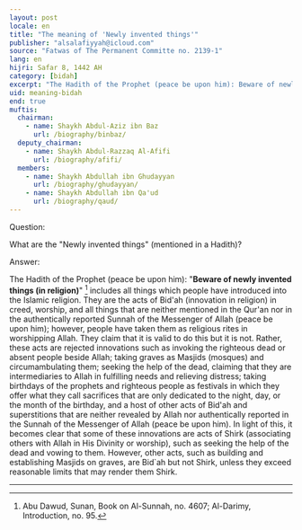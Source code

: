```yaml
---
layout: post
locale: en
title: "The meaning of 'Newly invented things'"
publisher: "alsalafiyyah@icloud.com"
source: "Fatwas of The Permanent Committe no. 2139-1"
lang: en
hijri: Safar 8, 1442 AH
category: [bidah]
excerpt: "The Hadith of the Prophet (peace be upon him): Beware of newly invented things (in religion) includes all things which people have introduced into the Islamic religion."
uid: meaning-bidah
end: true
muftis:
  chairman: 
    - name: Shaykh Abdul-Aziz ibn Baz
      url: /biography/binbaz/
  deputy_chairman:
    - name: Shaykh Abdul-Razzaq Al-Afifi
      url: /biography/afifi/
  members: 
    - name: Shaykh Abdullah ibn Ghudayyan
      url: /biography/ghudayyan/
    - name: Shaykh Abdullah ibn Qa'ud
      url: /biography/qaud/
---
```


Question:

What are the "Newly invented things" (mentioned in a Hadith)?
 
Answer:

The Hadith of the Prophet (peace be upon him): "**Beware of newly invented things (in religion)**" [^1] includes all things which people have introduced into the Islamic religion. They are the acts of Bid'ah (innovation in religion) in creed, worship, and all things that are neither mentioned in the Qur'an nor in the authentically reported Sunnah of the Messenger of Allah (peace be upon him); however, people have taken them as religious rites in worshipping Allah. They claim that it is valid to do this but it is not. Rather, these acts are rejected innovations such as invoking the righteous dead or absent people beside Allah; taking graves as Masjids (mosques) and circumambulating them; seeking the help of the dead, claiming that they are intermediaries to Allah in fulfilling needs and relieving distress; taking birthdays of the prophets and righteous people as festivals in which they offer what they call sacrifices that are only dedicated to the night, day, or the month of the birthday, and a host of other acts of Bid'ah and superstitions that are neither revealed by Allah nor authentically reported in the Sunnah of the Messenger of Allah (peace be upon him). In light of this, it becomes clear that some of these innovations are acts of Shirk (associating others with Allah in His Divinity or worship), such as seeking the help of the dead and vowing to them. However, other acts, such as building and establishing Masjids on graves, are Bid`ah but not Shirk, unless they exceed reasonable limits that may render them Shirk.

---

[^1]: Abu Dawud, Sunan, Book on Al-Sunnah, no. 4607; Al-Darimy, Introduction, no. 95.
